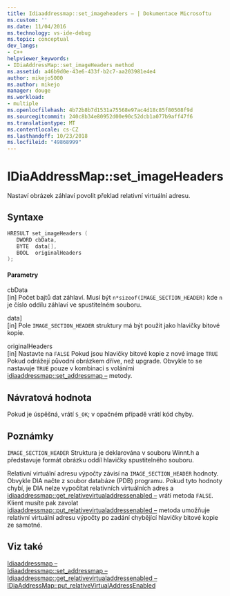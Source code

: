 ```yaml
---
title: Idiaaddressmap::set_imageheaders – | Dokumentace Microsoftu
ms.custom: ''
ms.date: 11/04/2016
ms.technology: vs-ide-debug
ms.topic: conceptual
dev_langs:
- C++
helpviewer_keywords:
- IDiaAddressMap::set_imageHeaders method
ms.assetid: a46b9d0e-43e6-433f-b2c7-aa203981e4e4
author: mikejo5000
ms.author: mikejo
manager: douge
ms.workload:
- multiple
ms.openlocfilehash: 4b72b8b7d1531a75568e97ac4d18c85f80508f9d
ms.sourcegitcommit: 240c8b34e80952d00e90c52dcb1a077b9aff47f6
ms.translationtype: MT
ms.contentlocale: cs-CZ
ms.lasthandoff: 10/23/2018
ms.locfileid: "49868999"
---
```

# <a name="idiaaddressmapsetimageheaders"></a>IDiaAddressMap::set_imageHeaders
Nastaví obrázek záhlaví povolit překlad relativní virtuální adresu.  
  
## <a name="syntax"></a>Syntaxe  
  
```C++  
HRESULT set_imageHeaders (   
   DWORD cbData,  
   BYTE  data[],  
   BOOL  originalHeaders  
);  
```  
  
#### <a name="parameters"></a>Parametry  
 cbData  
 [in] Počet bajtů dat záhlaví. Musí být `n*sizeof(IMAGE_SECTION_HEADER)` kde `n` je číslo oddílu záhlaví ve spustitelném souboru.  
  
 data]  
 [in] Pole `IMAGE_SECTION_HEADER` struktury má být použit jako hlavičky bitové kopie.  
  
 originalHeaders  
 [in] Nastavte na `FALSE` Pokud jsou hlavičky bitové kopie z nové image `TRUE` Pokud odrážejí původní obrázkem dříve, než upgrade. Obvykle to se nastavuje `TRUE` pouze v kombinaci s voláními [idiaaddressmap::set_addressmap –](../../debugger/debug-interface-access/idiaaddressmap-set-addressmap.md) metody.  
  
## <a name="return-value"></a>Návratová hodnota  
 Pokud je úspěšná, vrátí `S_OK`; v opačném případě vrátí kód chyby.  
  
## <a name="remarks"></a>Poznámky  
 `IMAGE_SECTION_HEADER` Struktura je deklarována v souboru Winnt.h a představuje formát obrázku oddíl hlavičky spustitelného souboru.  
  
 Relativní virtuální adresu výpočty závisí na `IMAGE_SECTION_HEADER` hodnoty. Obvykle DIA načte z soubor databáze (PDB) programu. Pokud tyto hodnoty chybí, je DIA nelze vypočítat relativních virtuálních adres a [idiaaddressmap::get_relativevirtualaddressenabled –](../../debugger/debug-interface-access/idiaaddressmap-get-relativevirtualaddressenabled.md) vrátí metoda `FALSE`. Klient musíte pak zavolat [idiaaddressmap::put_relativevirtualaddressenabled –](../../debugger/debug-interface-access/idiaaddressmap-put-relativevirtualaddressenabled.md) metoda umožňuje relativní virtuální adresu výpočty po zadání chybějící hlavičky bitové kopie ze samotné.  
  
## <a name="see-also"></a>Viz také  
 [Idiaaddressmap –](../../debugger/debug-interface-access/idiaaddressmap.md)   
 [Idiaaddressmap::set_addressmap –](../../debugger/debug-interface-access/idiaaddressmap-set-addressmap.md)   
 [Idiaaddressmap::get_relativevirtualaddressenabled –](../../debugger/debug-interface-access/idiaaddressmap-get-relativevirtualaddressenabled.md)   
 [IDiaAddressMap::put_relativeVirtualAddressEnabled](../../debugger/debug-interface-access/idiaaddressmap-put-relativevirtualaddressenabled.md)